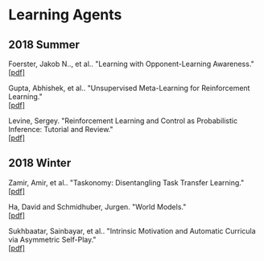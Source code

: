 # Learning Agents

## 2018 Summer
Foerster, Jakob N.., et al.. "Learning with Opponent-Learning Awareness."
</br>[[pdf]](https://arxiv.org/pdf/1709.04326.pdf)

Gupta, Abhishek, et al.. "Unsupervised Meta-Learning for Reinforcement Learning."
</br>[[pdf]](https://arxiv.org/pdf/1806.04640.pdf)

Levine, Sergey. "Reinforcement Learning and Control as Probabilistic Inference: Tutorial and Review."
</br>[[pdf]](https://arxiv.org/pdf/1805.00909.pdf)

## 2018 Winter
Zamir, Amir, et al.. "Taskonomy: Disentangling Task Transfer Learning."
</br>[[pdf]](http://taskonomy.stanford.edu/taskonomy_CVPR2018.pdf)

Ha, David and Schmidhuber, Jurgen. "World Models."
</br>[[pdf]](https://arxiv.org/pdf/1803.10122.pdf)

Sukhbaatar, Sainbayar, et al.. "Intrinsic Motivation and Automatic Curricula via Asymmetric Self-Play."
</br>[[pdf]](https://openreview.net/pdf?id=SkT5Yg-RZ)